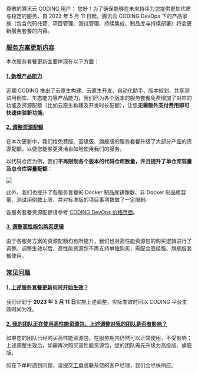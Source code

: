 尊敬的腾讯云 CODING 用户：
您好！为了确保能够在未来持续为您提供更加优质与稳定的服务，自 2023 年 5 月 11 日起，腾讯云 CODING DevOps 下的产品家族（包含代码托管、项目管理、测试管理、持续集成、制品库与持续部署）将会更新服务套餐的内容。

### [服务方案更新内容](#new)

本次服务套餐更新主要体现在以下方面：

#### [1. 新增产品能力](#newfunction)

近期 CODING 推出了云原生构建、云原生开发、自动化助手、版本规划、共享测试用例库、生态能力等产品能力，我们已为各个版本的服务套餐免费增加了对应的功能及资源配额（比如云原生构建及开发时长配额），让您**无需额外支付费用即可快速体验新功能**。

#### [2. 调整资源配额](#newquota)

在本次更新中，我们给免费版、高级版、旗舰版的服务套餐升级了大部分产品的资源配额，以便您能够更灵活自如地使用我们的服务。

以代码仓库为例，我们**不再限制各个版本的代码仓库数量，并且提升了单仓库容量及总仓库容量配额**：

![](https://help-assets.codehub.cn/enterprise/20230508171041.png)


此外，我们也提升了各服务套餐的 Docker 制品库镜像数、非 Docker 制品库容量、测试用例数上限，并对标准版的项目事项数做了一定限制。

各服务套餐资源配额请参考 [CODING DevOps 价格页面](https://coding.net/pricing.html)。

#### [3. 调整高性能包购买逻辑](#newlogic)

由于各服务方案的资源配额均有所提升，我们也对高性能资源包的购买逻辑进行了调整。调整生效以后，高性能资源包不再支持单独购买，需配合高级版、旗舰版套餐使用。



### [常见问题](#faq)

#### [1.  上述服务套餐更新何时开始生效？](#q1)
我们计划于 **2023 年 5 月 11 日**实施上述调整，实际生效时间以 CODING 平台生效时间为准。 


#### [2.  我的团队正在使用高性能资源包，上述调整对我的团队是否有影响？](#q2)
如果您的团队已经购买高性能资源包，在服务期内仍然可以正常使用，不受影响；上述调整生效后，如需再次购买高性能资源包，您的团队需先升级为高级版、旗舰版。

如在下单时遇到问题，请提交[工单](https://e.coding.net/signin?redirect=/workorder)或联系您的客户经理，我们会尽快响应。


